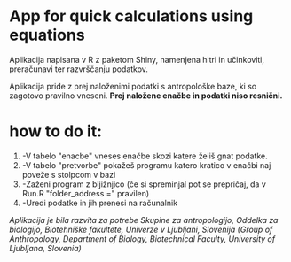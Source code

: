 # App for quick calculations using equations

Aplikacija napisana v R z paketom Shiny, namenjena hitri in učinkoviti, preračunavi ter razvrščanju podatkov.

Aplikacija pride z prej naloženimi podatki s antropološke baze, ki so zagotovo pravilno vneseni.
**Prej naložene enačbe in podatki niso resnični.**

# how to do it:
1.  -V tabelo "enacbe" vneses enačbe skozi katere želiš gnat podatke.
2.  -V tabelo "pretvorbe" pokažeš programu katero kratico v enačbi naj poveže s stolpcom v bazi
3.  -Zaženi program z bljižnjico (če si spreminjal pot se prepričaj, da v Run.R "folder_address =" pravilen)
4.  -Uredi podatke in jih prenesi na računalnik


*Aplikacija je bila razvita za potrebe Skupine za antropologijo, Oddelka za biologijo, Biotehniške fakultete, Univerze v Ljubljani, Slovenija (Group of Anthropology, Department of Biology, Biotechnical Faculty, University of Ljubljana, Slovenia)*
